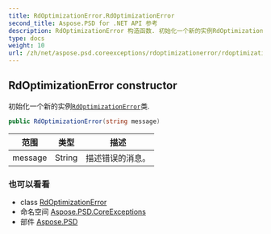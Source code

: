 ```yaml
---
title: RdOptimizationError.RdOptimizationError
second_title: Aspose.PSD for .NET API 参考
description: RdOptimizationError 构造函数. 初始化一个新的实例RdOptimizationError类.
type: docs
weight: 10
url: /zh/net/aspose.psd.coreexceptions/rdoptimizationerror/rdoptimizationerror/
---
```

## RdOptimizationError constructor

初始化一个新的实例[`RdOptimizationError`](../)类.

```csharp
public RdOptimizationError(string message)
```

| 范围 | 类型 | 描述 |
| --- | --- | --- |
| message | String | 描述错误的消息。 |

### 也可以看看

* class [RdOptimizationError](../)
* 命名空间 [Aspose.PSD.CoreExceptions](../../rdoptimizationerror/)
* 部件 [Aspose.PSD](../../../)


